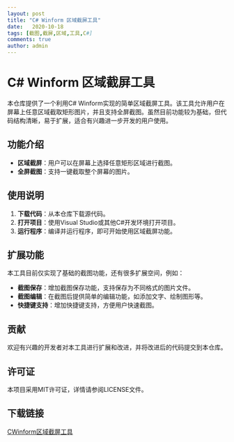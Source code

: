 ```yaml
---
layout: post
title: "C# Winform 区域截屏工具"
date:   2020-10-18
tags: [截图,截屏,区域,工具,C#]
comments: true
author: admin
---
```

# C# Winform 区域截屏工具

本仓库提供了一个利用C# Winform实现的简单区域截屏工具。该工具允许用户在屏幕上任意区域截取矩形图片，并且支持全屏截图。虽然目前功能较为基础，但代码结构清晰，易于扩展，适合有兴趣进一步开发的用户使用。

## 功能介绍

- **区域截屏**：用户可以在屏幕上选择任意矩形区域进行截图。
- **全屏截图**：支持一键截取整个屏幕的图片。

## 使用说明

1. **下载代码**：从本仓库下载源代码。
2. **打开项目**：使用Visual Studio或其他C#开发环境打开项目。
3. **运行程序**：编译并运行程序，即可开始使用区域截屏功能。

## 扩展功能

本工具目前仅实现了基础的截图功能，还有很多扩展空间，例如：

- **截图保存**：增加截图保存功能，支持保存为不同格式的图片文件。
- **截图编辑**：在截图后提供简单的编辑功能，如添加文字、绘制图形等。
- **快捷键支持**：增加快捷键支持，方便用户快速截图。

## 贡献

欢迎有兴趣的开发者对本工具进行扩展和改进，并将改进后的代码提交到本仓库。

## 许可证

本项目采用MIT许可证，详情请参阅LICENSE文件。

## 下载链接

[CWinform区域截屏工具](https://pan.quark.cn/s/3f29e7e97ac3)